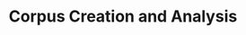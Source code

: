 ---
title: "Corpus Creation and Analysis"
shortDescription: "Large-scale Kurdish text corpus development with linguistic annotation and analysis"
description: "Systematic creation and analysis of comprehensive Kurdish text corpora covering multiple domains and dialects. Our 50-million-word corpus includes automated quality assessment, linguistic annotation, and serves as the foundation for numerous Kurdish NLP applications."
icon: "fa-database"
status: "active"
startDate: "2021-06-01"
paperIds: [6]
datasetIds: [2, 8, 10]
technologies: ["Corpus Linguistics", "Text Mining", "Quality Assessment", "Linguistic Annotation"]
applications: ["Language Research", "NLP Model Training", "Linguistic Analysis"]
team: ["Dr. Zhyan Omar", "Prof. Kardo Hassan", "Dr. Aso Ali"]
funding: "Kurdistan Academy of Sciences Research Grant"
publications: 1
datasets: 3
draft: false
--- 